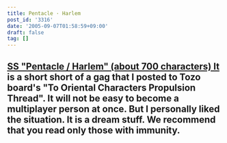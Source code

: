 ```yaml
---
title: Pentacle · Harlem
post_id: '3316'
date: '2005-09-07T01:58:59+09:00'
draft: false
tag: []
---
```


## [SS "Pentacle / Harlem" (about 700 characters) It](/tag/pentacle-harem) **is a short short of a gag that I posted to Tozo board's "To Oriental Characters Propulsion Thread". It will not be easy to become a multiplayer person at once. But I personally liked the situation.** It is a dream stuff. We recommend that you read only those with immunity.